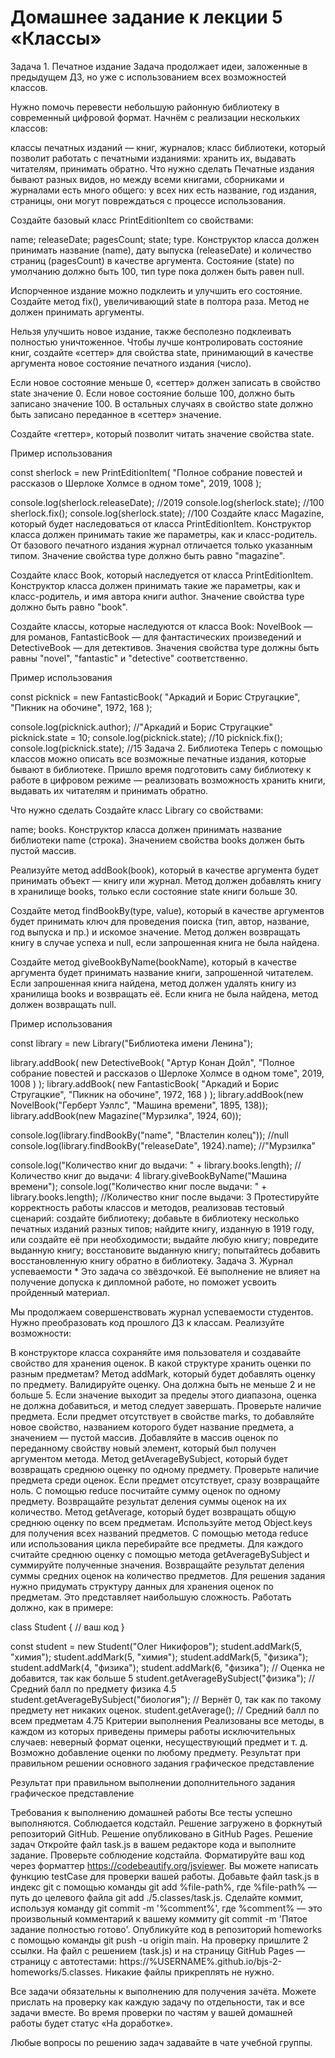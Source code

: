 # Домашнее задание к лекции 5 «Классы»

Задача 1. Печатное издание
Задача продолжает идеи, заложенные в предыдущем ДЗ, но уже с использованием всех возможностей классов.

Нужно помочь перевести небольшую районную библиотеку в современный цифровой формат. Начнём с реализации нескольких классов:

классы печатных изданий — книг, журналов;
класс библиотеки, который позволит работать с печатными изданиями: хранить их, выдавать читателям, принимать обратно.
Что нужно сделать
Печатные издания бывают разных видов, но между всеми книгами, сборниками и журналами есть много общего: у всех них есть название, год издания, страницы, они могут повреждаться с процессе использования.

Создайте базовый класс PrintEditionItem со свойствами:

name;
releaseDate;
pagesCount;
state;
type.
Конструктор класса должен принимать название (name), дату выпуска (releaseDate) и количество страниц (pagesCount) в качестве аргумента. Состояние (state) по умолчанию должно быть 100, тип type пока должен быть равен null.

Испорченное издание можно подклеить и улучшить его состояние. Создайте метод fix(), увеличивающий state в полтора раза. Метод не должен принимать аргументы.

Нельзя улучшить новое издание, также бесполезно подклеивать полностью уничтоженное. Чтобы лучше контролировать состояние книг, создайте «сеттер» для свойства state, принимающий в качестве аргумента новое состояние печатного издания (число).

Если новое состояние меньше 0, «сеттер» должен записать в свойство state значение 0. Если новое состояние больше 100, должно быть записано значение 100. В остальных случаях в свойство state должно быть записано переданное в «сеттер» значение.

Создайте «геттер», который позволит читать значение свойства state.

Пример использования

const sherlock = new PrintEditionItem(
 "Полное собрание повестей и рассказов о Шерлоке Холмсе в одном томе",
 2019,
 1008
);

console.log(sherlock.releaseDate); //2019
console.log(sherlock.state); //100
sherlock.fix();
console.log(sherlock.state); //100
Создайте класс Magazine, который будет наследоваться от класса PrintEditionItem. Конструктор класса должен принимать такие же параметры, как и класс-родитель. От базового печатного издания журнал отличается только указанным типом. Значение свойства type должно быть равно "magazine".

Создайте класс Book, который наследуется от класса PrintEditionItem. Конструктор класса должен принимать такие же параметры, как и класс-родитель, и имя автора книги author. Значение свойства type должно быть равно "book".

Создайте классы, которые наследуются от класса Book: NovelBook — для романов, FantasticBook — для фантастических произведений и DetectiveBook — для детективов. Значения свойства type должны быть равны "novel", "fantastic" и "detective" соответственно.

Пример использования

const picknick = new FantasticBook(
  "Аркадий и Борис Стругацкие",
  "Пикник на обочине",
  1972,
  168
);

console.log(picknick.author); //"Аркадий и Борис Стругацкие"
picknick.state = 10;
console.log(picknick.state); //10
picknick.fix();
console.log(picknick.state); //15
Задача 2. Библиотека
Теперь с помощью классов можно описать все возможные печатные издания, которые бывают в библиотеке. Пришло время подготовить саму библиотеку к работе в цифровом режиме — реализовать возможность хранить книги, выдавать их читателям и принимать обратно.

Что нужно сделать
Создайте класс Library со свойствами:

name;
books.
Конструктор класса должен принимать название библиотеки name (строка). Значением свойства books должен быть пустой массив.

Реализуйте метод addBook(book), который в качестве аргумента будет принимать объект — книгу или журнал. Метод должен добавлять книгу в хранилище books, только если состояние state книги больше 30.

Создайте метод findBookBy(type, value), который в качестве аргументов будет принимать ключ для проведения поиска (тип, автор, название, год выпуска и пр.) и искомое значение. Метод должен возвращать книгу в случае успеха и null, если запрошенная книга не была найдена.

Создайте метод giveBookByName(bookName), который в качестве аргумента будет принимать название книги, запрошенной читателем. Если запрошенная книга найдена, метод должен удалять книгу из хранилища books и возвращать её. Если книга не была найдена, метод должен возвращать null.

Пример использования

const library = new Library("Библиотека имени Ленина");

library.addBook(
 new DetectiveBook(
   "Артур Конан Дойл",
   "Полное собрание повестей и рассказов о Шерлоке Холмсе в одном томе",
   2019,
   1008
 )
);
library.addBook(
 new FantasticBook(
   "Аркадий и Борис Стругацкие",
   "Пикник на обочине",
   1972,
   168
 )
);
library.addBook(new NovelBook("Герберт Уэллс", "Машина времени", 1895, 138));
library.addBook(new Magazine("Мурзилка", 1924, 60));

console.log(library.findBookBy("name", "Властелин колец")); //null
console.log(library.findBookBy("releaseDate", 1924).name); //"Мурзилка"

console.log("Количество книг до выдачи: " + library.books.length); //Количество книг до выдачи: 4
library.giveBookByName("Машина времени");
console.log("Количество книг после выдачи: " + library.books.length); //Количество книг после выдачи: 3
Протестируйте корректность работы классов и методов, реализовав тестовый сценарий:
создайте библиотеку;
добавьте в библиотеку несколько печатных изданий разных типов;
найдите книгу, изданную в 1919 году, или создайте её при необходимости;
выдайте любую книгу;
повредите выданную книгу;
восстановите выданную книгу;
попытайтесь добавить восстановленную книгу обратно в библиотеку.
Задача 3. Журнал успеваемости *
Это задача со звёздочкой. Её выполнение не влияет на получение допуска к дипломной работе, но поможет усвоить пройденный материал.

Мы продолжаем совершенствовать журнал успеваемости студентов. Нужно преобразовать код прошлого ДЗ к классам. Реализуйте возможности:

В конструкторе класса сохраняйте имя пользователя и создавайте свойство для хранения оценок.
В какой структуре хранить оценки по разным предметам?
Метод addMark, который будет добавлять оценку по предмету.
Валидируйте оценку. Она должна быть не меньше 2 и не больше 5. Если значение выходит за пределы этого диапазона, оценка не должна добавиться, и метод следует завершать.
Проверьте наличие предмета. Если предмет отсутствует в свойстве marks, то добавляйте новое свойство, названием которого будет название предмета, а значением — пустой массив.
Добавляйте в массив оценок по переданному свойству новый элемент, который был получен аргументом метода.
Метод getAverageBySubject, который будет возвращать среднюю оценку по одному предмету.
Проверьте наличие предмета среди оценок. Если предмет отсутствует, сразу возвращайте ноль.
С помощью reduce посчитайте сумму оценок по одному предмету.
Возвращайте результат деления суммы оценок на их количество.
Метод getAverage, который будет возвращать общую среднюю оценку по всем предметам.
Используйте метод Object.keys для получения всех названий предметов.
С помощью метода reduce или использования цикла перебирайте все предметы. Для каждого считайте среднюю оценку с помощью метода getAverageBySubject и суммируйте полученные значения.
Возвращайте результат деления суммы средних оценок на количество предметов.
Для решения задания нужно придумать структуру данных для хранения оценок по предметам. Это представляет наибольшую сложность. Работать должно, как в примере:

class Student {
  // ваш код
}

const student = new Student("Олег Никифоров");
student.addMark(5, "химия");
student.addMark(5, "химия");
student.addMark(5, "физика");
student.addMark(4, "физика");
student.addMark(6, "физика"); // Оценка не добавится, так как больше 5
student.getAverageBySubject("физика"); // Средний балл по предмету физика 4.5
student.getAverageBySubject("биология"); // Вернёт 0, так как по такому предмету нет никаких оценок.
student.getAverage(); // Средний балл по всем предметам 4.75
Критерии выполнения
Реализованы все методы, в каждом из которых приведены примеры работы исключительных случаев: неверный формат оценки, несуществующий предмет и т. д.
Возможно добавление оценки по любому предмету.
Результат при правильном решении основного задания
графическое представление

Результат при правильном выполнении дополнительного задания
графическое представление

Требования к выполнению домашней работы
Все тесты успешно выполняются.
Соблюдается кодстайл.
Решение загружено в форкнутый репозиторий GitHub.
Решение опубликовано в GitHub Pages.
Решение задач
Откройте файл task.js в вашем редакторе кода и выполните задание.
Проверьте соблюдение кодстайла. Форматируйте ваш код через форматтер https://codebeautify.org/jsviewer.
Вы можете написать функцию testCase для проверки вашей работы.
Добавьте файл task.js в индекс git с помощью команды git add %file-path%, где %file-path% — путь до целевого файла git add ./5.classes/task.js.
Сделайте коммит, используя команду git commit -m '%comment%', где %comment% — это произвольный комментарий к вашему коммиту git commit -m 'Пятое задание полностью готово'.
Опубликуйте код в репозиторий homeworks с помощью команды git push -u origin main.
На проверку пришлите 2 ссылки. На файл с решением (task.js) и на страницу GitHub Pages — страницу с автотестами: https://%USERNAME%.github.io/bjs-2-homeworks/5.classes.
Никакие файлы прикреплять не нужно.

Все задачи обязательны к выполнению для получения зачёта. Можете прислать на проверку как каждую задачу по отдельности, так и все задачи вместе. Во время проверки по частям у вашей домашней работы будет статус «На доработке».

Любые вопросы по решению задач задавайте в чате учебной группы.